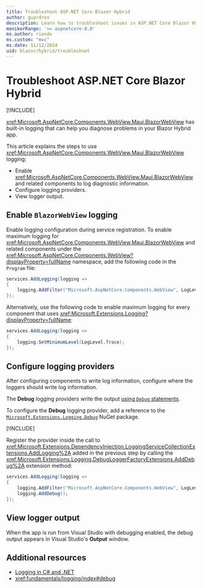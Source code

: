 ```yaml
---
title: Troubleshoot ASP.NET Core Blazor Hybrid
author: guardrex
description: Learn how to troubleshoot issues in ASP.NET Core Blazor Hybrid with BlazorWebView logging.
monikerRange: '>= aspnetcore-8.0'
ms.author: riande
ms.custom: "mvc"
ms.date: 11/12/2024
uid: blazor/hybrid/troubleshoot
---
```

# Troubleshoot ASP.NET Core Blazor Hybrid

[!INCLUDE[](~/includes/not-latest-version-without-not-supported-content.md)]

<xref:Microsoft.AspNetCore.Components.WebView.Maui.BlazorWebView> has built-in logging that can help you diagnose problems in your Blazor Hybrid app.

This article explains the steps to use <xref:Microsoft.AspNetCore.Components.WebView.Maui.BlazorWebView> logging:

* Enable <xref:Microsoft.AspNetCore.Components.WebView.Maui.BlazorWebView> and related components to log diagnostic information.
* Configure logging providers.
* View logger output.

## Enable `BlazorWebView` logging

Enable logging configuration during service registration. To enable maximum logging for <xref:Microsoft.AspNetCore.Components.WebView.Maui.BlazorWebView> and related components under the <xref:Microsoft.AspNetCore.Components.WebView?displayProperty=fullName> namespace, add the following code in the `Program` file:

```csharp
services.AddLogging(logging =>
{
    logging.AddFilter("Microsoft.AspNetCore.Components.WebView", LogLevel.Trace);
});
```

Alternatively, use the following code to enable maximum logging for every component that uses <xref:Microsoft.Extensions.Logging?displayProperty=fullName>:

```csharp
services.AddLogging(logging =>
{
    logging.SetMinimumLevel(LogLevel.Trace);
});
```

## Configure logging providers

After configuring components to write log information, configure where the loggers should write log information.

The **Debug** logging providers write the output [using `Debug` statements](xref:fundamentals/logging/index#debug).

To configure the **Debug** logging provider, add a reference to the [`Microsoft.Extensions.Logging.Debug`](https://www.nuget.org/packages/Microsoft.Extensions.Logging.Debug) NuGet package.

[!INCLUDE[](~/includes/package-reference.md)]

Register the provider inside the call to <xref:Microsoft.Extensions.DependencyInjection.LoggingServiceCollectionExtensions.AddLogging%2A> added in the previous step by calling the <xref:Microsoft.Extensions.Logging.DebugLoggerFactoryExtensions.AddDebug%2A> extension method:

```csharp
services.AddLogging(logging =>
{
    logging.AddFilter("Microsoft.AspNetCore.Components.WebView", LogLevel.Trace);
    logging.AddDebug();
});
```

## View logger output

When the app is run from Visual Studio with debugging enabled, the debug output appears in Visual Studio's **Output** window.

## Additional resources

* [Logging in C# and .NET](/dotnet/core/extensions/logging)
* <xref:fundamentals/logging/index#debug>
